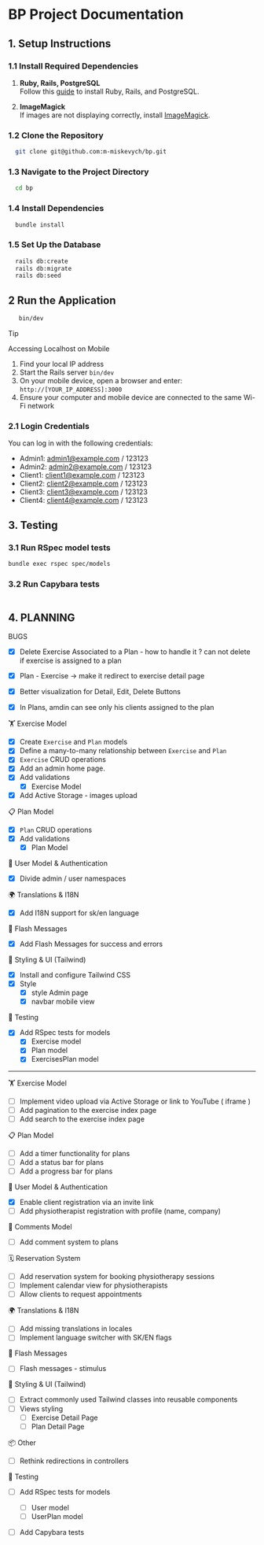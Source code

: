 # BP Project Documentation

## 1. Setup Instructions

### 1.1 Install Required Dependencies

1. **Ruby, Rails, PostgreSQL**  
   Follow this [guide](https://gorails.com/setup/macos/14-sonoma) to install Ruby, Rails, and PostgreSQL.

2. **ImageMagick**  
   If images are not displaying correctly, install [ImageMagick](https://guides.rubyonrails.org/active_storage_overview.html#requirements).


### 1.2 Clone the Repository
```bash
  git clone git@github.com:m-miskevych/bp.git
```

### 1.3 Navigate to the Project Directory
```bash
  cd bp
```

### 1.4 Install Dependencies
```bash
  bundle install
```

### 1.5 Set Up the Database
```bash
  rails db:create
  rails db:migrate
  rails db:seed
```

## 2 Run the Application
```bash
   bin/dev
```
> [!TIP]
> Accessing Localhost on Mobile
> 1. Find your local IP address
> 2. Start the Rails server  `bin/dev`
> 3. On your mobile device, open a browser and enter: `http://[YOUR_IP_ADDRESS]:3000`
> 4. Ensure your computer and mobile device are connected to the same Wi-Fi network


### 2.1 Login Credentials
You can log in with the following credentials:
+ Admin1: admin1@example.com / 123123
+ Admin2: admin2@example.com / 123123
+ Client1: client1@example.com / 123123
+ Client2: client2@example.com / 123123
+ Client3: client3@example.com / 123123
+ Client4: client4@example.com / 123123

## 3. Testing

### 3.1 Run RSpec model tests
```bash
bundle exec rspec spec/models
```

### 3.2 Run Capybara tests
```bash

```

## 4. PLANNING

BUGS
- [x] Delete Exercise Associated to a Plan - how to handle it ? can not delete if exercise is assigned to a plan
- [x] Plan - Exercise -> make it redirect to exercise detail page
- [x] Better visualization for Detail, Edit, Delete Buttons
- [x] In Plans, amdin can see only his clients assigned to the plan


🏋️ Exercise Model
- [x] Create `Exercise` and `Plan` models
- [x] Define a many-to-many relationship between `Exercise` and `Plan`
- [x] `Exercise` CRUD operations
- [x] Add an admin home page.
- [x] Add validations
  - [x] Exercise Model
- [x] Add Active Storage - images upload

📋 Plan Model
- [x] `Plan` CRUD operations
- [x] Add validations
  - [x] Plan Model

👤 User Model & Authentication
- [x] Divide admin / user namespaces

🌍 Translations & I18N
- [x] Add I18N support for sk/en language

🔔 Flash Messages 
- [x] Add Flash Messages for success and errors

🎨 Styling & UI (Tailwind)
- [x] Install and configure Tailwind CSS
- [x] Style
  - [x] style Admin page
  - [x] navbar mobile view

🔬 Testing
- [x] Add RSpec tests for models
   - [x] Exercise model
   - [x] Plan model
   - [x] ExercisesPlan model

--- 

🏋️ Exercise Model
- [ ] Implement video upload via Active Storage or link to YouTube ( iframe ) 
- [ ] Add pagination to the exercise index page
- [ ] Add search to the exercise index page

📋 Plan Model
- [ ] Add a timer functionality for plans
- [ ] Add a status bar for plans
- [ ] Add a progress bar for plans

👤 User Model & Authentication
- [x] Enable client registration via an invite link
- [ ] Add physiotherapist registration with profile (name, company)

💬 Comments Model
- [ ] Add comment system to plans

🗓️ Reservation System
- [ ] Add reservation system for booking physiotherapy sessions
- [ ] Implement calendar view for physiotherapists
- [ ] Allow clients to request appointments

🌍 Translations & I18N
- [ ] Add missing translations in locales
- [ ] Implement language switcher with SK/EN flags

🔔 Flash Messages 
- [ ] Flash messages - stimulus 

🎨 Styling & UI (Tailwind)
- [ ] Extract commonly used Tailwind classes into reusable components
- [ ] Views styling
  - [ ] Exercise Detail Page
  - [ ] Plan Detail Page

📦 Other
- [ ] Rethink redirections in controllers

🔬 Testing
- [ ] Add RSpec tests for models
   - [ ] User model
   - [ ] UserPlan model
- [ ] Add Capybara tests

